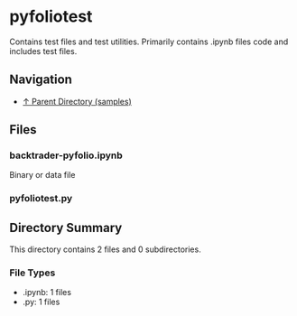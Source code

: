 # pyfoliotest

Contains test files and test utilities. Primarily contains .ipynb files code and includes test files.

## Navigation

* [↑ Parent Directory (samples)](../README.md)

## Files

### backtrader-pyfolio.ipynb

Binary or data file

### pyfoliotest.py




## Directory Summary

This directory contains 2 files and 0 subdirectories.

### File Types

* .ipynb: 1 files
* .py: 1 files
